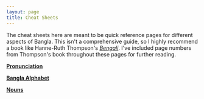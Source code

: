```yaml
---
layout: page
title: Cheat Sheets
---
```


The cheat sheets here are meant to be quick reference pages for different aspects of Bangla.
This isn't a comprehensive guide, so I highly recommend a book like Hanne-Ruth Thompson's
<a href="https://www.google.com/books/edition/Bengali/C7vz0ABJnJsC?hl=en&gbpv=0" target="_blank">*Bengali*</a>.
I've included page numbers from Thompson's book throughout these pages for further reading.

[**Pronunciation**](/cheat-sheets/pronunciation/)

[**Bangla Alphabet**](/cheat-sheets/alphabet/)

[**Nouns**](/cheat-sheets/nouns/)
